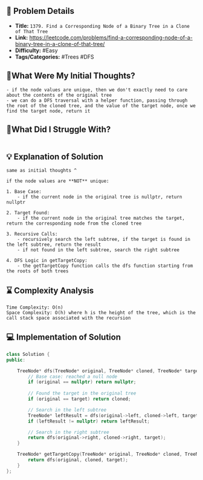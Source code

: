 ## 📝 Problem Details

- **Title:** `1379. Find a Corresponding Node of a Binary Tree in a Clone of That Tree`
- **Link:** https://leetcode.com/problems/find-a-corresponding-node-of-a-binary-tree-in-a-clone-of-that-tree/
- **Difficulty:** #Easy 
- **Tags/Categories:** #Trees #DFS 

## 💭What Were My Initial Thoughts?

```
- if the node values are unique, then we don't exactly need to care about the contents of the original tree
- we can do a DFS traversal with a helper function, passing through the root of the cloned tree, and the value of the target node, once we find the target node, return it 
```

## 🤔What Did I Struggle With?

```

```

## 💡 Explanation of Solution

```
same as initial thoughts ^

if the node values are **NOT** unique:

1. Base Case:
	- if the current node in the original tree is nullptr, return nullptr

2. Target Found:
	- if the current node in the original tree matches the target, return the corresponding node from the cloned tree

3. Recursive Calls:
	- recursively search the left subtree, if the target is found in the left subtree, return the result
	- if not found in the left subtree, search the right subtree

4. DFS Logic in getTargetCopy:
	- the getTargetCopy function calls the dfs function starting from the roots of both trees
```

## ⌛ Complexity Analysis

```
Time Complexity: O(n)
Space Complexity: O(h) where h is the height of the tree, which is the call stack space associated with the recursion
```

## 💻 Implementation of Solution

```cpp
class Solution {
public:

    TreeNode* dfs(TreeNode* original, TreeNode* cloned, TreeNode* target) {
        // Base case: reached a null node
        if (original == nullptr) return nullptr;
        
        // Found the target in the original tree
        if (original == target) return cloned;

        // Search in the left subtree
        TreeNode* leftResult = dfs(original->left, cloned->left, target);
        if (leftResult != nullptr) return leftResult;

        // Search in the right subtree
        return dfs(original->right, cloned->right, target);
    }

    TreeNode* getTargetCopy(TreeNode* original, TreeNode* cloned, TreeNode* target) {
        return dfs(original, cloned, target);
    }
};
```